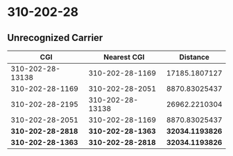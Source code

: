 # 310-202-28
## Unrecognized Carrier


| CGI | Nearest CGI | Distance |
|-----|-------------|----------|
| 310-202-28-13138 | 310-202-28-1169 | 17185.1807127 |
| 310-202-28-1169 | 310-202-28-2051 | 8870.83025437 |
| 310-202-28-2195 | 310-202-28-13138 | 26962.2210304 |
| 310-202-28-2051 | 310-202-28-1169 | 8870.83025437 |
| **310-202-28-2818** | **310-202-28-1363** | **32034.1193826** |
| **310-202-28-1363** | **310-202-28-2818** | **32034.1193826** |

